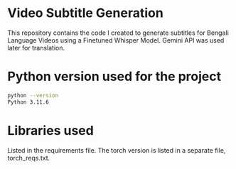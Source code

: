 # Video Subtitle Generation
This repository contains the code I created to generate subtitles for Bengali Language Videos using a Finetuned Whisper Model.
Gemini API was used later for translation.

# Python version used for the project
```bash
python --version
Python 3.11.6
```

# Libraries used
Listed in the requirements file.
The torch version is listed in a separate file, torch_reqs.txt.

